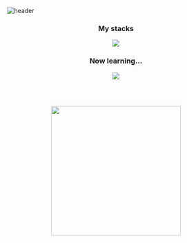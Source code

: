 ![header](https://capsule-render.vercel.app/api?type=waving&color=6A7BA2&height=300&section=header&text=Hi%20There!&fontSize=82&animation=twinkling&fontAlignY=36&fontColor=FFDFDE&desc=I'm%20the%20person%20who%20want%20to%20be%20a%20FE.&descAlignY=52&descAlign=50)
<br>


<p align='center'>
  <h3 align='center'>My stacks</h3>
  <p align="center">
    <a href="https://skillicons.dev">
     <img src="https://skillicons.dev/icons?i=cpp,html,css,js,nodejs,mongodb" />
    </a>
  </p>
 
  <h3 align='center'>Now learning...</h3>  
  <p align="center"> 
    <a href="https://skillicons.dev"> 
      <img src="https://skillicons.dev/icons?i=react,ts,nextjs" /> 
    </a> 
  </p>
</p>
<br><br>
<p align="center">
  <img width="300" src="https://media.giphy.com/media/ule4vhcY1xEKQ/giphy.gif">
</p>
<br><br>
<!--
**meowTarae/meowTarae** is a ✨ _special_ ✨ repository because its `README.md` (this file) appears on your GitHub profile.

Here are some ideas to get you started:

- 🔭 I’m currently working on ...
- 🌱 I’m currently learning ...
- 👯 I’m looking to collaborate on ...
- 🤔 I’m looking for help with ...
- 💬 Ask me about ...
- 📫 How to reach me: ...
- 😄 Pronouns: ...
- ⚡ Fun fact: ...
-->
